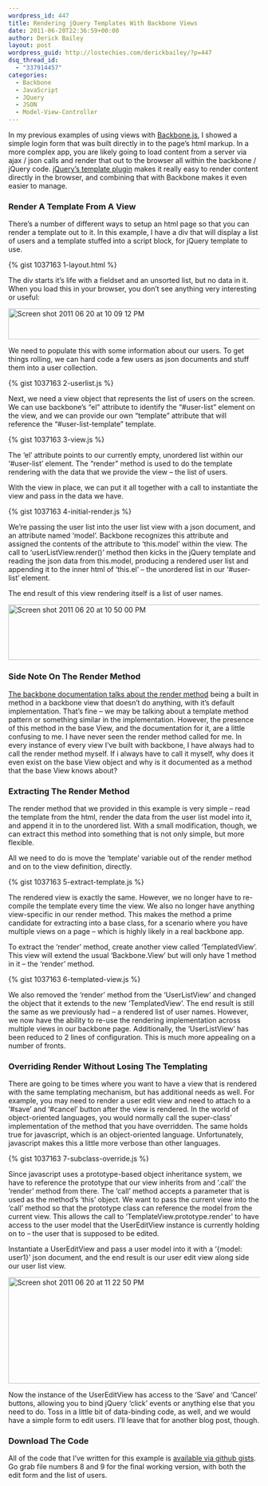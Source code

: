```yaml
---
wordpress_id: 447
title: Rendering jQuery Templates With Backbone Views
date: 2011-06-20T22:36:59+00:00
author: Derick Bailey
layout: post
wordpress_guid: http://lostechies.com/derickbailey/?p=447
dsq_thread_id:
  - "337914457"
categories:
  - Backbone
  - JavaScript
  - JQuery
  - JSON
  - Model-View-Controller
---
```

In my previous examples of using views with [Backbone.js](http://documentcloud.github.com/backbone/), I showed a simple login form that was built directly in to the page&#8217;s html markup. In a more complex app, you are likely going to load content from a server via ajax / json calls and render that out to the browser all within the backbone / jQuery code. [jQuery&#8217;s template plugin](http://api.jquery.com/jQuery.template/) makes it really easy to render content directly in the browser, and combining that with Backbone makes it even easier to manage.

 

### Render A Template From A View

There&#8217;s a number of different ways to setup an html page so that you can render a template out to it. In this example, I have a div that will display a list of users and a template stuffed into a script block, for jQuery template to use.

{% gist 1037163 1-layout.html %}

The div starts it&#8217;s life with a fieldset and an unsorted list, but no data in it. When you load this in your browser, you don&#8217;t see anything very interesting or useful:

<img title="Screen shot 2011-06-20 at 10.09.12 PM.png" src="http://lostechies.com/content/derickbailey/uploads/2011/06/Screen-shot-2011-06-20-at-10.09.12-PM.png" border="0" alt="Screen shot 2011 06 20 at 10 09 12 PM" width="539" height="62" />

We need to populate this with some information about our users. To get things rolling, we can hard code a few users as json documents and stuff them into a user collection.

{% gist 1037163 2-userlist.js %}

Next, we need a view object that represents the list of users on the screen. We can use backbone&#8217;s &#8220;el&#8221; attribute to identify the &#8220;#user-list&#8221; element on the view, and we can provide our own &#8220;template&#8221; attribute that will reference the &#8220;#user-list-template&#8221; template.

{% gist 1037163 3-view.js %}

The &#8216;el&#8217; attribute points to our currently empty, unordered list within our &#8216;#user-list&#8217; element. The &#8220;render&#8221; method is used to do the template rendering with the data that we provide the view &#8211; the list of users.

With the view in place, we can put it all together with a call to instantiate the view and pass in the data we have.

{% gist 1037163 4-initial-render.js %}

We&#8217;re passing the user list into the user list view with a json document, and an attribute named &#8216;model&#8217;. Backbone recognizes this attribute and assigned the contents of the attribute to &#8216;this.model&#8217; within the view. The call to &#8216;userListView.render()&#8217; method then kicks in the jQuery template and reading the json data from this.model, producing a rendered user list and appending it to the inner html of &#8216;this.el&#8217; &#8211; the unordered list in our &#8216;#user-list&#8217; element.

The end result of this view rendering itself is a list of user names.

<img title="Screen shot 2011-06-20 at 10.50.00 PM.png" src="http://lostechies.com/content/derickbailey/uploads/2011/06/Screen-shot-2011-06-20-at-10.50.00-PM.png" border="0" alt="Screen shot 2011 06 20 at 10 50 00 PM" width="539" height="111" />

 

### Side Note On The Render Method

[The backbone documentation talks about the render method](http://documentcloud.github.com/backbone/#View-render) being a built in method in a backbone view that doesn&#8217;t do anything, with it&#8217;s default implementation. That&#8217;s fine &#8211; we may be talking about a template method pattern or something similar in the implementation. However, the presence of this method in the base View, and the documentation for it, are a little confusing to me. I have never seen the render method called for me. In every instance of every view I&#8217;ve built with backbone, I have always had to call the render method myself. If i always have to call it myself, why does it even exist on the base View object and why is it documented as a method that the base View knows about?

 

### Extracting The Render Method

The render method that we provided in this example is very simple &#8211; read the template from the html, render the data from the user list model into it, and append it in to the unordered list. With a small modification, though, we can extract this method into something that is not only simple, but more flexible.

All we need to do is move the &#8216;template&#8217; variable out of the render method and on to the view definition, directly.

{% gist 1037163 5-extract-template.js %}

The rendered view is exactly the same. However, we no longer have to re-compile the template every time the view. We also no longer have anything view-specific in our render method. This makes the method a prime candidate for extracting into a base class, for a scenario where you have multiple views on a page &#8211; which is highly likely in a real backbone app.

To extract the &#8216;render&#8217; method, create another view called &#8216;TemplatedView&#8217;. This view will extend the usual &#8216;Backbone.View&#8217; but will only have 1 method in it &#8211; the &#8216;render&#8217; method.

{% gist 1037163 6-templated-view.js %}

We also removed the &#8216;render&#8217; method from the &#8216;UserListView&#8217; and changed the object that it extends to the new &#8216;TemplatedView&#8217;. The end result is still the same as we previously had &#8211; a rendered list of user names. However, we now have the ability to re-use the rendering implementation across multiple views in our backbone page. Additionally, the &#8216;UserListView&#8217; has been reduced to 2 lines of configuration. This is much more appealing on a number of fronts.

 

### Overriding Render Without Losing The Templating

There are going to be times where you want to have a view that is rendered with the same templating mechanism, but has additional needs as well. For example, you may need to render a user edit view and need to attach to a &#8216;#save&#8217; and &#8216;#cancel&#8217; button after the view is rendered. In the world of object-oriented languages, you would normally call the super-class&#8217; implementation of the method that you have overridden. The same holds true for javascript, which is an object-oriented language. Unfortunately, javascript makes this a little more verbose than other languages.

{% gist 1037163 7-subclass-override.js %}

Since javascript uses a prototype-based object inheritance system, we have to reference the prototype that our view inherits from and &#8216;.call&#8217; the &#8216;render&#8217; method from there. The &#8216;call&#8217; method accepts a parameter that is used as the method&#8217;s &#8216;this&#8217; object. We want to pass the current view into the &#8216;call&#8217; method so that the prototype class can reference the model from the current view. This allows the call to &#8216;TemplateView.prototype.render&#8217; to have access to the user model that the UserEditView instance is currently holding on to &#8211; the user that is supposed to be edited.

Instantiate a UserEditView and pass a user model into it with a &#8216;{model: user1}&#8217; json document, and the end result is our user edit view along side our user list view.

<img title="Screen shot 2011-06-20 at 11.22.50 PM.png" src="http://lostechies.com/content/derickbailey/uploads/2011/06/Screen-shot-2011-06-20-at-11.22.50-PM.png" border="0" alt="Screen shot 2011 06 20 at 11 22 50 PM" width="539" height="213" />

Now the instance of the UserEditView has access to the &#8216;Save&#8217; and &#8216;Cancel&#8217; buttons, allowing you to bind jQuery &#8216;click&#8217; events or anything else that you need to do. Toss in a little bit of data-binding code, as well, and we would have a simple form to edit users. I&#8217;ll leave that for another blog post, though.

 

### Download The Code

All of the code that I&#8217;ve written for this example is [available via github gists](https://gist.github.com/1037163). Go grab file numbers 8 and 9 for the final working version, with both the edit form and the list of users.

